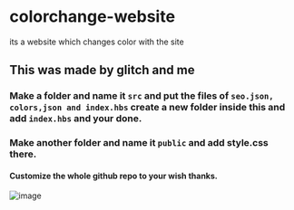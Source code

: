 # colorchange-website
its a website which changes color with the site
## This was made by glitch and me

### Make a folder and name it `src` and put the files of `seo.json, colors,json and index.hbs` create a new folder inside this and add `index.hbs` and your done.
### Make another folder and name it `public` and add style.css there.

#### Customize the whole github repo to your wish thanks.

![image](https://user-images.githubusercontent.com/67100321/121066230-b5185200-c7da-11eb-9982-00adb5680add.png)

